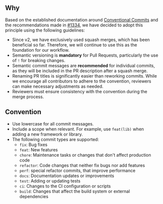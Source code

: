 ## Why

Based on the established documentation around [Conventional Commits](https://www.conventionalcommits.org) and the recommendations made in [#1334](https://github.com/intuitem/ciso-assistant-community/issues/1334), we have decided to adopt this principle using the following guidelines:

- Since v2, we have exclusively used squash merges, which has been beneficial so far. Therefore, we will continue to use this as the foundation for our workflow.
- Semantic versioning is **mandatory** for Pull Requests, particularly the use of `!` for breaking changes.
- Semantic commit messages are **recommended** for individual commits, as they will be included in the PR description after a squash merge.
- Renaming PR titles is significantly easier than reworking commits. While we encourage all contributors to adhere to the convention, reviewers can make necessary adjustments as needed.
- Reviewers must ensure consistency with the convention during the merge process.

## Convention

- Use lowercase for all commit messages.
- Include a scope when relevant. For example, use `feat(lib)` when adding a new framework or library.
- The following commit types are supported:
  - `fix`: Bug fixes
  - `feat`: New features
  - `chore`: Maintenance tasks or changes that don't affect production code
  - `refactor`: Code changes that neither fix bugs nor add features
  - `perf`: special refactor commits, that improve performance
  - `docs`: Documentation updates or improvements
  - `test`: Adding or updating tests
  - `ci`: Changes to the CI configuration or scripts
  - `build`: Changes that affect the build system or external dependencies
